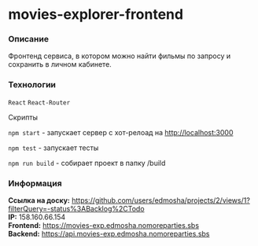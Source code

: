 # movies-explorer-frontend

### Описание
Фронтенд сервиса, в котором можно найти фильмы по запросу и сохранить в личном кабинете. <br>

### Технологии
`React` `React-Router`

Скрипты

`npm start` - запускает сервер с хот-релоад на [http://localhost:3000](http://localhost:3000)

`npm test` - запускает тесты

`npm run build` - собирает проект в папку /build

### Информация

**Ссылка на доску:** https://github.com/users/edmosha/projects/2/views/1?filterQuery=-status%3ABacklog%2CTodo <br>
**IP:** 158.160.66.154 <br>
**Frontend:** https://movies-exp.edmosha.nomoreparties.sbs <br>
**Backend:** https://api.movies-exp.edmosha.nomoreparties.sbs <br>
